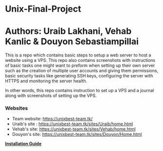 # Unix-Final-Project

# Authors: Uraib Lakhani, Vehab Kanlic & Douyon Sebastiampillai


This is a repo which contains basic steps to setup a web server to host a website using a VPS. 
This repo also contains screenshots with instructions of basic tasks one might want to preform when setting
up their own server such as the creation of multiple user accounts and giving them permissions, 
basic security tasks like generating SSH keys, configuring the server with HTTPS and monitoring the server health.


In other words, this repo contains instruction to set up a VPS and a journal along with screenshots of setting up the VPS.


### Websites
- Team website: https://unixbest-team.tk/
- Uraib's site : https://unixbest-team.tk/sites/Uraib/home.html
- Vehab's site: https://unixbest-team.tk/sites/Vehab/home.html
- Douyon's site: https://unixbest-team.tk/sites/Douyon/Home.html


<div>
  <b><a href="Install.MD" target="_blank">Installation Guide</a>
</b>

  </div>


